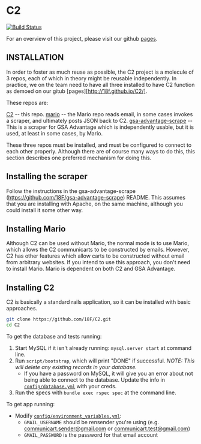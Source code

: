 # C2

[![Build Status](https://travis-ci.org/18F/C2.svg?branch=master)](https://travis-ci.org/18F/C2)

For an overview of this project, please visit our github [pages](http://18f.github.io/C2/).

## INSTALLATION

In order to foster as much reuse as possible, the C2 project is a molecule of 3 repos,
each of which in theory might be reusable independently.  In practice, we on the
team need to have all three installed to have C2 function as demoed on our gitub [pages][http://18f.github.io/C2/].

These repos are:

[C2](https://github.com/18F/C2) -- this repo.
[mario](https://github.com/18F/Mario) -- the Mario repo reads email, in some cases invokes a scraper, and ultimately posts JSON back to C2.
[gsa-advantage-scrape](https://github.com/18F/gsa-advantage-scrape) -- This is a scraper for GSA Advantage which is independently usable,
but it is used, at least in some cases, by Mario.

These three repos must be installed, and must be configured to connect to each other properly.  Although there are of course many
ways to do this, this section describes one preferred mechanism for doing this.

## Installing the scraper

Follow the instructions in the gsa-advantage-scrape (https://github.com/18F/gsa-advantage-scrape) README.  This assumes that
you are installing with Apache, on the same machine, although you could install it some other way.

## Installing Mario

Although C2 can be used without Mario, the normal mode is to use Mario, which allows the C2 communicarts to be constructed by emails.  However, C2 has other features which allow carts to be constructed without email from arbitrary websites.  If you intend to use this approach, you don't need to install Mario.  Mario is dependent on both C2 and GSA Advantage.

## Installing C2

C2 is basically a standard rails application, so it can be installed with basic approaches.

```bash
git clone https://github.com/18F/C2.git
cd C2
```

To get the database and tests running:

1. Start MySQL if it isn't already running: `mysql.server start` at command line.
1. Run `script/bootstrap`, which will print "DONE" if successful. *NOTE: This will delete any existing records in your database.*
    * If you have a password on MySQL, it will give you an error about not being able to connect to the database. Update the info in [`config/database.yml`](config/database.yml.example) with your creds.
1. Run the specs with `bundle exec rspec spec` at the command line.

To get app running:

- Modify [`config/environment_variables.yml`](config/environment_variables.yml.example):
  - `GMAIL_USERNAME` should be rensender you're using (e.g. communicart.sender@gmail.com or communicart.test@gmail.com)
  - `GMAIL_PASSWORD` is the password for that email account
